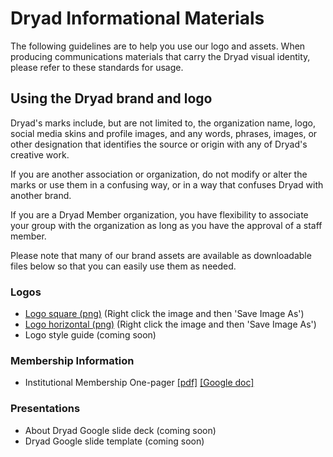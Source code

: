 # Dryad Informational Materials

The following guidelines are to help you use our logo and assets. When producing communications materials that carry the Dryad visual identity, please refer to these standards for usage.

## Using the Dryad brand and logo

Dryad's marks include, but are not limited to, the organization name, logo, social media skins and profile images, and any words, phrases, images, or other designation that identifies the source or origin with any of Dryad's creative work.

If you are another association or organization, do not modify or alter the marks or use them in a confusing way, or in a way that confuses Dryad with another brand.

If you are a Dryad Member organization, you have flexibility to associate your group with the organization as long as you have the approval of a staff member.

Please note that many of our brand assets are available as downloadable files below so that you can easily use them as needed.

### Logos
- [Logo square (png)](https://github.com/datadryad/promotional-materials/blob/main/Dryad_logo_square_transparent.png) (Right click the image and then 'Save Image As')
- [Logo horizontal (png)](https://github.com/datadryad/promotional-materials/blob/main/Dryad_logo_rectangle_transparent.png) (Right click the image and then 'Save Image As')
- Logo style guide (coming soon)

### Membership Information
- Institutional Membership One-pager [[pdf]](materials/Dryad-Institutional-Membership.pdf) [[Google doc]](https://docs.google.com/document/d/1dYGPL3YJqKDikL2LyISdYDW_jblQN1YMkfc9NVyfEoc/)

### Presentations
- About Dryad Google slide deck (coming soon)
- Dryad Google slide template (coming soon)

